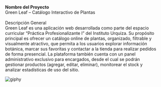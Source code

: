 <strong>Nombre del Proyecto</strong>
<br>
Green Leaf – Catálogo Interactivo de Plantas
<br>
<br>
Descripción General 
<br>
Green Leaf es una aplicación web desarrollada como parte del espacio curricular “Práctica Profesionalizante I” del Instituto Urquiza. Su propósito principal es ofrecer un catálogo online de plantas, organizado, filtrable y visualmente atractivo, que permita a los usuarios explorar información botánica, marcar sus favoritas y contactar a la tienda para realizar pedidos de forma presencial.
La plataforma también cuenta con un panel administrativo exclusivo para encargados, desde el cual se podrán gestionar productos (agregar, editar, eliminar), monitorear el stock y analizar estadísticas de uso del sitio.


![giphy](https://github.com/user-attachments/assets/134c2d2a-6dd1-408e-a63b-ac230421344a)
